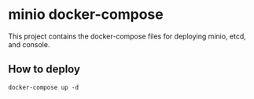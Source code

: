 # minio docker-compose

This project contains the docker-compose files for deploying minio, etcd, and console.

## How to deploy

```
docker-compose up -d
```